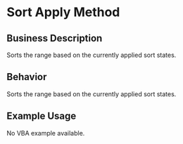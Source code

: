 # Sort Apply Method

## Business Description
Sorts the range based on the currently applied sort states.

## Behavior
Sorts the range based on the currently applied sort states.

## Example Usage
No VBA example available.